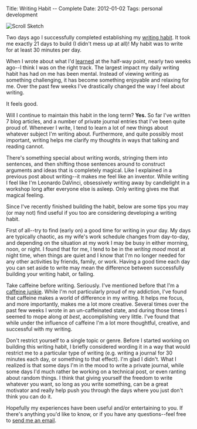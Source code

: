 Title: Writing Habit -- Complete
Date: 2012-01-02
Tags: personal development


![Scroll Sketch][]


Two days ago I successfully completed establishing my [writing habit][].  It
took me exactly 21 days to build (I didn't mess up at all)! My habit was to
write for at least 30 minutes per day.

When I wrote about what I'd [learned][] at the half-way point, nearly two weeks
ago--I think I was on the right track.  The largest impact my daily writing
habit has had on me has been mental.  Instead of viewing writing as something
challenging, it has become something enjoyable and relaxing for me.  Over the
past few weeks I've drastically changed the way I feel about writing.

It feels good.

Will I continue to maintain this habit in the long term?  **Yes.**  So far I've
written 7 blog articles, and a number of private journal entries that I've been
quite proud of.  Whenever I write, I tend to learn a lot of new things about
whatever subject I'm writing about.  Furthermore, and quite possibly most
important, writing helps me clarify my thoughts in ways that talking and
reading cannot.

There's something special about writing words, stringing them into sentences,
and then shifting those sentences around to construct arguments and ideas that
is completely magical.  Like I explained in a previous post about writing--it
makes me feel like an inventor.  While writing I feel like I'm Leonardo
DaVinci, obsessively writing away by candlelight in a workshop long after
everyone else is asleep.  Only writing gives me that magical feeling.

Since I've recently finished building the habit, below are some tips you may
(or may not) find useful if you too are considering developing a writing habit.

First of all--try to find (early on) a good time for writing in your day.  My
days are typically chaotic, as my wife's work schedule changes from day-to-day,
and depending on the situation at my work I may be busy in either morning,
noon, or night.  I found that for me, I tend to be in the *writing mood* most
at night time, when things are quiet and I know that I'm no longer needed for
any other activities by friends, family, or work.  Having a good time each day
you can set aside to write may mean the difference between successfully
building your writing habit, or failing.

Take caffeine before writing.  Seriously.  I've mentioned before that I'm a
[caffeine junkie][].  While I'm not particularly proud of my addiction, I've
found that caffeine makes a world of difference in my writing.  It helps me
focus, and more importantly, makes me a lot more creative.  Several times over
the past few weeks I wrote in an un-caffeinated state, and during those times I
seemed to mope along *at best*, accomplishing very little.  I've found that
while under the influence of caffeine I'm a lot more thoughtful, creative, and
successful with my writing.

Don't restrict yourself to a single topic or genre.  Before I started working
on building this writing habit, I briefly considered wording it in a way that
would restrict me to a particular type of writing (e.g. writing a journal for
30 minutes each day, or something to that effect).  I'm glad I didn't.  What I
realized is that some days I'm in the mood to write a private journal, while
some days I'd much rather be working on a technical post, or even ranting about
random things.  I think that giving yourself the freedom to write whatever you
want, so long as you write something, can be a great motivator and really help
push you through the days where you just don't think you can do it.

Hopefully my experiences have been useful and/or entertaining to you.  If
there's anything you'd like to know, or if you have any questions--feel free to
[send me an email][].


  [Scroll Sketch]: {filename}/images/2012/scroll-sketch.png "Scroll Sketch"
  [writing habit]: {filename}/articles/2011/establishing-a-writing-habit.md "Establishing a Writing Habit"
  [learned]: {filename}/articles/2011/what-ive-learned-about-writing-so-far.md "What I've Learned About Writing (So Far)"
  [caffeine junkie]: {filename}/articles/2011/my-use-and-abuse-of-caffeine.md "My Use and Abuse of Caffeine"
  [send me an email]: mailto:rdegges@gmail.com "Randall Degges' Email"
